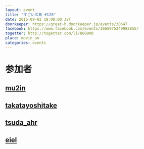 ```yaml
---
layout: event
title: "すごい広島 #120"
date: 2015-09-02 18:00:00 JST
doorkeeper: https://great-h.doorkeeper.jp/events/30647
facebook: https://www.facebook.com/events/1668975249982855/
togetter: http://togetter.com/li/868900
place: movin_on
categories: events
---
```


# 参加者


## [mu2in](http://twitter.com/mu2in)


## [takatayoshitake](http://twitter.com/takatayoshitake)


## [tsuda_ahr](http://twitter.com/tsuda_ahr)


## [eiel](http://eiel.info/)
